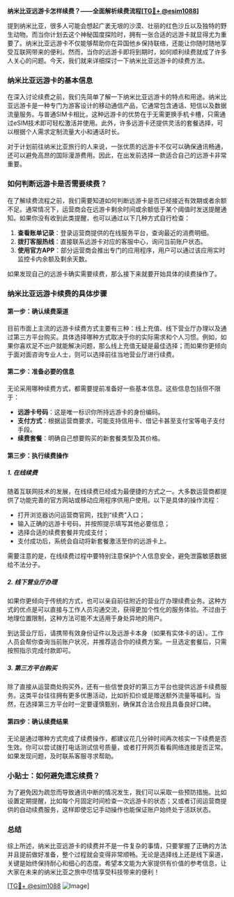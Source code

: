 **纳米比亚远游卡怎样续费？——全面解析续费流程[[TG💪+ @esim1088](https://t.me/s/esim1088)]**

提到纳米比亚，很多人可能会想起广袤无垠的沙漠、壮丽的红色沙丘以及独特的野生动物。而当你计划去这个神秘国度探险时，拥有一张合适的远游卡就显得尤为重要了。纳米比亚远游卡不仅能够帮助你在异国他乡保持联络，还能让你随时随地享受互联网带来的便利。然而，当你的远游卡即将到期时，如何顺利续费就成了许多人关心的问题。今天，我们就来详细探讨一下纳米比亚远游卡的续费方法。

### 纳米比亚远游卡的基本信息

在深入讨论续费之前，我们先简单了解一下纳米比亚远游卡的特点和用途。纳米比亚远游卡是一种专门为游客设计的移动通信产品，它通常包含通话、短信以及数据流量服务。与普通SIM卡相比，这种远游卡的优势在于无需更换手机卡槽，只需通过eSIM技术即可轻松激活并使用。此外，许多远游卡还提供灵活的套餐选择，可以根据个人需求定制流量大小和通话时长。

对于计划前往纳米比亚旅行的人来说，一张优质的远游卡不仅可以确保通讯畅通，还可以避免高昂的国际漫游费用。因此，在出发前选择一款适合自己的远游卡非常重要。

### 如何判断远游卡是否需要续费？

在了解续费流程之前，我们需要知道如何判断远游卡是否已经接近有效期或者余额不足。通常情况下，运营商会在远游卡剩余时间或余额低于某个阈值时发送提醒通知。如果你没有收到此类提醒，也可以通过以下几种方式自行检查：

1. **查看账单记录**：登录运营商提供的在线服务平台，查询最近的消费明细。
2. **拨打客服热线**：直接联系远游卡对应的客服中心，询问当前账户状态。
3. **使用官方APP**：部分运营商会推出专门的应用程序，用户可以通过该应用实时监控卡内余额及剩余天数。

如果发现自己的远游卡确实需要续费，那么接下来就要开始具体的续费操作了。

### 纳米比亚远游卡续费的具体步骤

#### 第一步：确认续费渠道

目前市面上主流的远游卡续费方式主要有三种：线上充值、线下营业厅办理以及通过第三方平台购买。具体选择哪种方式取决于你的实际需求和个人习惯。例如，如果你喜欢足不出户就能解决问题，那么线上充值无疑是最佳选择；而如果你更倾向于面对面咨询专业人士，则可以选择前往当地营业厅进行续费。

#### 第二步：准备必要的信息

无论采用哪种续费方式，都需要提前准备好一些基本信息。这些信息包括但不限于：
- **远游卡号码**：这是唯一标识你所持远游卡的身份编码。
- **支付方式**：根据运营商要求，可能支持信用卡、借记卡甚至支付宝等电子支付手段。
- **续费套餐**：明确自己想要购买的新套餐类型及其价格。

#### 第三步：执行续费操作

##### 1. 在线续费

随着互联网技术的发展，在线续费已经成为最便捷的方式之一。大多数运营商都提供了功能完善的官方网站或移动应用程序供用户使用。以下是具体的操作流程：

- 打开浏览器访问运营商官网，找到“续费”入口；
- 输入正确的远游卡号码，并按照提示填写其他必要信息；
- 选择合适的续费套餐并完成支付；
- 支付成功后，系统会自动将新套餐激活至你的远游卡上。

需要注意的是，在线续费过程中要特别注意保护个人信息安全，避免泄露敏感数据给不法分子。

##### 2. 线下营业厅办理

如果你更倾向于传统的方式，也可以亲自前往附近的营业厅办理续费业务。这种方式的优点是可以直接与工作人员沟通交流，获得更加个性化的服务体验。不过由于地理位置限制，这种方法可能不太适用于身处异地的用户。

到达营业厅后，请携带有效身份证件以及远游卡本身（如果有实体卡的话）。工作人员会帮你查询当前账户状况，并推荐适合你的续费方案。一旦选定套餐后，只需按照指示完成付款即可。

##### 3. 第三方平台购买

除了直接从运营商处购买外，还有一些信誉良好的第三方平台也提供远游卡续费服务。这类平台往往拥有更多优惠活动，比如折扣价或是赠送额外流量等福利。当然，在选择第三方平台时一定要谨慎甄别，确保其合法合规且具备良好口碑。

#### 第四步：确认续费结果

无论是通过哪种方式完成了续费操作，都建议花几分钟时间再次核实一下续费是否生效。你可以尝试拨打电话测试信号质量，或者打开网页看看网络连接是否正常。如果发现问题，及时联系客服寻求帮助。

### 小贴士：如何避免遗忘续费？

为了避免因为疏忽而导致通讯中断的情况发生，我们可以采取一些预防措施。比如设置定期提醒，比如每个月固定时间检查一次远游卡的状态；又或者订阅运营商提供的自动续费服务，这样即使忘记手动操作也能保证账户始终处于活跃状态。

### 总结

综上所述，纳米比亚远游卡的续费并不是一件复杂的事情，只要掌握了正确的方法并且提前做好准备，整个过程就会变得非常顺畅。无论是选择线上还是线下渠道，关键是始终保持耐心和细心的态度。希望本文能为大家提供有价值的参考信息，让大家在未来的纳米比亚之旅中尽情享受科技带来的便利！

[[TG💪+ @esim1088](https://t.me/s/esim1088) ![Image](https://i.postimg.cc/4NQfJmqS/Snipaste-2025-05-13-00-14-12.png)]